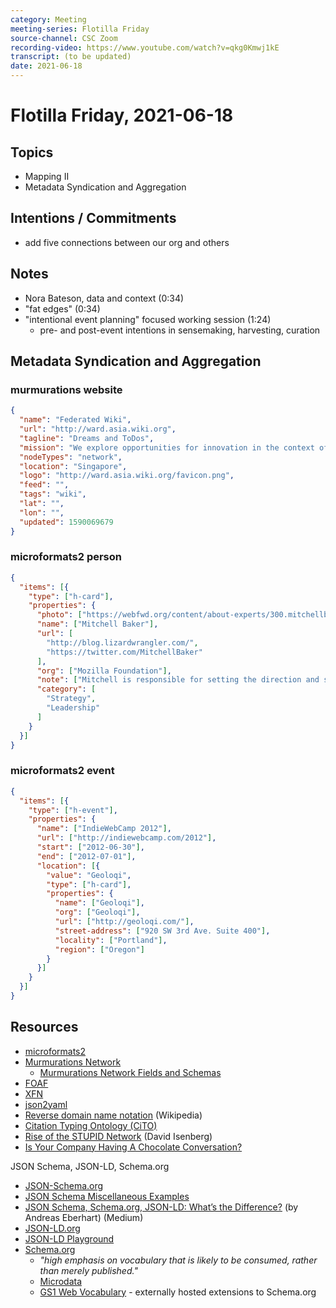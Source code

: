 ```yaml
---
category: Meeting
meeting-series: Flotilla Friday
source-channel: CSC Zoom
recording-video: https://www.youtube.com/watch?v=qkg0Kmwj1kE
transcript: (to be updated)
date: 2021-06-18
---
```

# Flotilla Friday, 2021-06-18

## Topics

- Mapping II
- Metadata Syndication and Aggregation

## Intentions / Commitments

- add five connections between our org and others

## Notes

- Nora Bateson, data and context (0:34)
- "fat edges" (0:34)
- "intentional event planning" focused working session (1:24)
    - pre- and post-event intentions in sensemaking, harvesting, curation

## Metadata Syndication and Aggregation

### murmurations website

```json
{
  "name": "Federated Wiki",
  "url": "http://ward.asia.wiki.org",
  "tagline": "Dreams and ToDos",
  "mission": "We explore opportunities for innovation in the context of federated wiki as a participant in a \\\"pod\\\" of developers.",
  "nodeTypes": "network",
  "location": "Singapore",
  "logo": "http://ward.asia.wiki.org/favicon.png",
  "feed": "",
  "tags": "wiki",
  "lat": "",
  "lon": "",
  "updated": 1590069679
}
```

### microformats2 person

```json
{
  "items": [{ 
    "type": ["h-card"],
    "properties": {
      "photo": ["https://webfwd.org/content/about-experts/300.mitchellbaker/mentor_mbaker.jpg"],
      "name": ["Mitchell Baker"],
      "url": [
        "http://blog.lizardwrangler.com/",
        "https://twitter.com/MitchellBaker"
      ],
      "org": ["Mozilla Foundation"],
      "note": ["Mitchell is responsible for setting the direction and scope of the Mozilla Foundation and its activities."],
      "category": [
        "Strategy",
        "Leadership"
      ]
    }
  }]
}
```

### microformats2 event

```json
{
  "items": [{ 
    "type": ["h-event"],
    "properties": {
      "name": ["IndieWebCamp 2012"],
      "url": ["http://indiewebcamp.com/2012"],
      "start": ["2012-06-30"],
      "end": ["2012-07-01"],
      "location": [{
        "value": "Geoloqi",
        "type": ["h-card"],
        "properties": {
          "name": ["Geoloqi"],
          "org": ["Geoloqi"],
          "url": ["http://geoloqi.com/"],
          "street-address": ["920 SW 3rd Ave. Suite 400"],
          "locality": ["Portland"],
          "region": ["Oregon"]
        }
      }]
    }
  }]
}
```


## Resources

- [microformats2](http://microformats.org/wiki/microformats2)
- [Murmurations Network](https://murmurations.network/)
    - [Murmurations Network Fields and Schemas](https://github.com/MurmurationsNetwork/MurmurationsLibrary)
- [FOAF](http://www.foaf-project.org/)
- [XFN](http://www.gmpg.org/xfn/)
- [json2yaml](https://www.json2yaml.com/)
- [Reverse domain name notation](https://en.wikipedia.org/wiki/Reverse_domain_name_notation) (Wikipedia)
- [Citation Typing Ontology (CiTO)](http://www.sparontologies.net/ontologies/cito)
- [Rise of the STUPID Network](https://isen.com/stupid.html) (David Isenberg)
- [Is Your Company Having A Chocolate Conversation?](https://www.forbes.com/sites/brycehoffman/2015/02/20/is-your-company-having-a-chocolate-conversation/)

JSON Schema, JSON-LD, Schema.org
- [JSON-Schema.org](https://json-schema.org/)
- [JSON Schema Miscellaneous Examples](https://json-schema.org/learn/miscellaneous-examples.html)
- [JSON Schema, Schema\.org, JSON\-LD: What’s the Difference?](https://medium.com/@dashjoin/json-schema-schema-org-json-ld-whats-the-difference-e30d7315686a) (by Andreas Eberhart) (Medium)
- [JSON-LD.org](https://json-ld.org/)
- [JSON-LD Playground](https://json-ld.org/playground/)
- [Schema.org](https://schema.org/)
    - _"high emphasis on vocabulary that is likely to be consumed, rather than merely published."_
    - [Microdata](https://en.wikipedia.org/wiki/Microdata_(HTML))
    - [GS1 Web Vocabulary](https://www.gs1.org/voc/) - externally hosted extensions to Schema.org